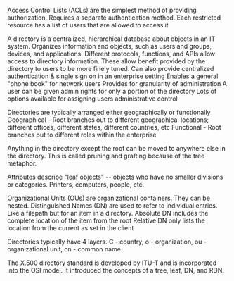 Access Control Lists (ACLs) are the simplest method of providing authorization. Requires a separate authentication method.
	Each restricted resource has a list of users that are allowed to access it

A directory is a centralized, hierarchical database about objects in an IT system. Organizes information and objects, such as users and groups, devices, and applications.
	Different protocols, functions, and APIs allow access to directory information. These allow benefit provided by the directory to users to be more finely tuned. 
	Can also provide centralized authentication & single sign on in an enterprise setting
	Enables a general "phone book" for network users
	Provides for granularity of administration
		A user can be given admin rights for only a portion of the directory
		Lots of options available for assigning users administrative control

Directories are typically arranged either geographically or functionally
	Geographical - Root branches out to different geographical locations; different offices, different states, different countries, etc
	Functional - Root branches out to different roles within the enterprise

Anything in the directory except the root can be moved to anywhere else in the directory. This is called pruning and grafting because of the tree metaphor.

Attributes describe "leaf objects" -- objects who have no smaller divisions or categories. Printers, computers, people, etc.

Organizational Units (OUs) are organizational containers. They can be nested.
Distinguished Names (DN) are used to refer to individual entries. Like a filepath but for an item in a directory.
Absolute DN includes the complete location of the item from the root
Relative DN only lists the location from the current as set in the client

Directories typically have 4 layers. C - country, o - organization, ou - organizational unit, cn - common name

The X.500 directory standard is developed by ITU-T and is incorporated into the OSI model. It introduced the concepts of a tree, leaf, DN, and RDN. 
